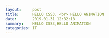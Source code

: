 ```yaml
---
layout:     post
title:      HELLO CSS3, <br> HELLO ANIMATION
date:       2019-01-31 12:32:18
summary:    HELLO CSS3,HELLO ANIMATION
categories: IT
---
```


<style>
.titleAnim {
  position: relative;
  display: inline-block;
  width: 130px;
  height: 40px;
  overflow: hidden;
  
}
.titleAnim span {
    position: absolute;
    text-transform: uppercase;
    font-size: 40px;
    line-height:1
  }
.titleAnim-1bis {
    width: 150px
}
.titleAnim-1 span {
    top: 100%;
    font-weight: 300;
    animation: .4s titleAnim 1s ease forwards;  
}
.titleAnim-1bis span {
    top: -100%;
    font-weight: 700;
    animation: .4s titleAnim 1.2s ease forwards;  
}
.titleAnim-2 {
    left: 80px;
    animation: .5s titleAnim2 2.5s ease forwards; 
}
.titleAnim-2 span {
    top: 100%;
    font-weight: 300;
    animation: .4s titleAnim 2s ease forwards;
}
.titleAnim-2bis {
    width:300px
}
.titleAnim-2bis span {
    top: 0;
    left: -100%;
    font-weight: 700;
    color: #F1D91F;
    animation: .4s titleAnim2 2.5s ease forwards;
} 
.has-animation {
  position: relative;
}
.has-animation * {
    opacity: 0;
}
.has-animation.animate-in * {
    animation: textHidden 0.1s 1.1s forwards;
}
.has-animation.animate-in:before, .has-animation.animate-in:after {
    content: '';
    position: absolute;
    top: 0;
    right: 0;
    height: 100%;
    z-index: 10;
}
.has-animation.animate-in:before {
    background-color: pink;
}
.has-animation.animate-in:after {
    background-color: blue;
    animation-delay: .5s;
}
  
.has-animation.animation-ltr.animate-in:before {
    animation: revealLTR 1.8s ease;
}
.has-animation.animation-ltr.animate-in:after {
    animation: revealLTR 1s .6s ease;
}
@keyframes textHidden {
  0% {
    opacity: 0;
  }
  100% {
    opacity: 1;
  }
}
@keyframes titleAnim {
  100% {
    top: 0;
  }
}
@keyframes titleAnim2 {
  100% {
    left: 0;
  }
}
@keyframes revealLTR {
  0%{
    width: 0;
    left: 0;
  }
  65%{
    width: 100%;
    left: 0;
  }
  100% {
    width: 0;
    left: 100%;
  }
}
</style>
<body>
<!-- 타이틀영역 -->
<div>
    <div class="titleAnim titleAnim-1">
        <span>HELLO</span>
    </div>
    <div class="titleAnim titleAnim-1bis">
        <span>CSS3!</span>
    </div>
</div>
<div>
    <div class="titleAnim titleAnim-2">
        <span>HELLO</span>
    </div>
    <div class="titleAnim titleAnim-2bis">
        <span>ANIMATION!</span>
    </div>
</div>

<!-- 서머리 -->
<div class="has-animation animation-ltr" data-delay="2000">
<p>
요즘에는 점점 더 많은 웹사이트들이 GIF, SVG, WebGL, 배경 비디오 등의 형태를 이용하여 애니메이션을 사용하고있습니다. 
제대로 사용한다면 웹 상의 애니메이션들은 웹사이트의 활력을 불어넣고 상호작용을 이끌어낼 수 있으며
이는 별도의 피드백 요소와 경험을 사용자에게 추가로 제공하는 역할을 할 수 있을 것입니다.
</p>
</div>

<!-- 본문 -->
<div class="has-animation animation-ltr" data-delay="2000">
    <xmp>
        <h1>ddd</h1>
        lkajsdflkjasdflkjasdlfkjasdf   
        asdfsadf
    </xmp>
</div>

<!-- 끝 -->
<div class="has-animation animation-ltr" data-delay="2000">
	<p>END ☺</p>
</div>


<!-- script -->
<script src="https://code.jquery.com/jquery-1.12.4.min.js"></script>
<script>
$('.has-animation').each(function(index) {
    if($(window).scrollTop() + $(window).height() > $(this).offset().top + $(this).outerHeight() ){ 
        $(this).delay($(this).data('delay')).queue(function(){
            $(this).addClass('animate-in');
        });    
    }   
});  
$(window).scroll(function() { 
	$('.has-animation').each(function(index) {
  		if($(window).scrollTop() + $(window).height() > $(this).offset().top ){ 
  			$(this).delay($(this).data('delay')).queue(function(){
      			$(this).addClass('animate-in');
    		});    
  		}   
	});   
});
</script>
